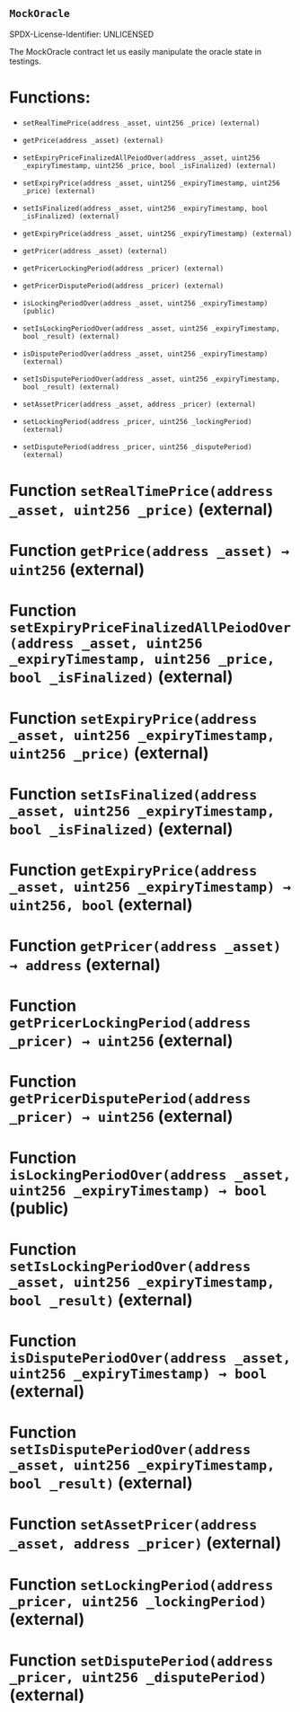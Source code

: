 ## `MockOracle`

SPDX-License-Identifier: UNLICENSED

The MockOracle contract let us easily manipulate the oracle state in testings.

# Functions:

- `setRealTimePrice(address _asset, uint256 _price) (external)`

- `getPrice(address _asset) (external)`

- `setExpiryPriceFinalizedAllPeiodOver(address _asset, uint256 _expiryTimestamp, uint256 _price, bool _isFinalized) (external)`

- `setExpiryPrice(address _asset, uint256 _expiryTimestamp, uint256 _price) (external)`

- `setIsFinalized(address _asset, uint256 _expiryTimestamp, bool _isFinalized) (external)`

- `getExpiryPrice(address _asset, uint256 _expiryTimestamp) (external)`

- `getPricer(address _asset) (external)`

- `getPricerLockingPeriod(address _pricer) (external)`

- `getPricerDisputePeriod(address _pricer) (external)`

- `isLockingPeriodOver(address _asset, uint256 _expiryTimestamp) (public)`

- `setIsLockingPeriodOver(address _asset, uint256 _expiryTimestamp, bool _result) (external)`

- `isDisputePeriodOver(address _asset, uint256 _expiryTimestamp) (external)`

- `setIsDisputePeriodOver(address _asset, uint256 _expiryTimestamp, bool _result) (external)`

- `setAssetPricer(address _asset, address _pricer) (external)`

- `setLockingPeriod(address _pricer, uint256 _lockingPeriod) (external)`

- `setDisputePeriod(address _pricer, uint256 _disputePeriod) (external)`

# Function `setRealTimePrice(address _asset, uint256 _price)` (external)

# Function `getPrice(address _asset) → uint256` (external)

# Function `setExpiryPriceFinalizedAllPeiodOver(address _asset, uint256 _expiryTimestamp, uint256 _price, bool _isFinalized)` (external)

# Function `setExpiryPrice(address _asset, uint256 _expiryTimestamp, uint256 _price)` (external)

# Function `setIsFinalized(address _asset, uint256 _expiryTimestamp, bool _isFinalized)` (external)

# Function `getExpiryPrice(address _asset, uint256 _expiryTimestamp) → uint256, bool` (external)

# Function `getPricer(address _asset) → address` (external)

# Function `getPricerLockingPeriod(address _pricer) → uint256` (external)

# Function `getPricerDisputePeriod(address _pricer) → uint256` (external)

# Function `isLockingPeriodOver(address _asset, uint256 _expiryTimestamp) → bool` (public)

# Function `setIsLockingPeriodOver(address _asset, uint256 _expiryTimestamp, bool _result)` (external)

# Function `isDisputePeriodOver(address _asset, uint256 _expiryTimestamp) → bool` (external)

# Function `setIsDisputePeriodOver(address _asset, uint256 _expiryTimestamp, bool _result)` (external)

# Function `setAssetPricer(address _asset, address _pricer)` (external)

# Function `setLockingPeriod(address _pricer, uint256 _lockingPeriod)` (external)

# Function `setDisputePeriod(address _pricer, uint256 _disputePeriod)` (external)
